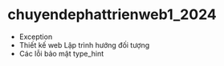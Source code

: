 # chuyendephattrienweb1_2024
- Exception
- Thiết kế web
Lập trình hướng đối tượng
- Các lỗi bảo mật
type_hint
